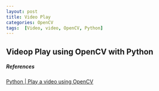 ```yaml
---
layout: post
title: Video Play
categories: OpenCV
tags:  [Video, video, OpenCV, Python]
---
```


## Videop Play using OpenCV with Python

##### References
[Python | Play a video using OpenCV](https://www.geeksforgeeks.org/python-play-a-video-using-opencv/)